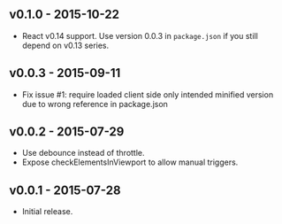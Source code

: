 ## v0.1.0 - 2015-10-22

- React v0.14 support. Use version 0.0.3 in `package.json` if you still depend on v0.13 series.


## v0.0.3 - 2015-09-11

- Fix issue #1: require loaded client side only intended minified version due to wrong reference in package.json


## v0.0.2 - 2015-07-29

- Use debounce instead of throttle.
- Expose checkElementsInViewport to allow manual triggers.


## v0.0.1 - 2015-07-28

- Initial release.
